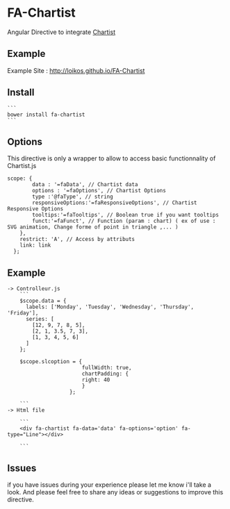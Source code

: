 # FA-Chartist

Angular Directive to integrate [Chartist](https://gionkunz.github.io/chartist-js/index.html)

## Example

Example Site : http://loikos.github.io/FA-Chartist

##	Install

	```
	bower install fa-chartist
	```

## Options 

This directive is only a wrapper to allow to access basic functionnality of Chartist.js

```
scope: {
  		data : '=faData', // Chartist data 
  		options : '=faOptions', // Chartist Options 
  		type :'@faType', // string 
  		responsiveOptions:'=faResponsiveOptions', // Chartist Responsive Options
      	tooltips:'=faTooltips', // Boolean true if you want tooltips 
      	funct:'=faFunct', // Function (param : chart) ( ex of use : SVG animation, Change forme of point in triangle ,... )
	},
    restrict: 'A', // Access by attributs
    link: link
  };

```

## Example 

	-> Controlleur.js 
		```
		$scope.data = {
		  labels: ['Monday', 'Tuesday', 'Wednesday', 'Thursday', 'Friday'],
		  series: [
		    [12, 9, 7, 8, 5],
		    [2, 1, 3.5, 7, 3],
		    [1, 3, 4, 5, 6]
		  ]
		};

		$scope.slcoption = {
						  	fullWidth: true,
						  	chartPadding: {
						    right: 40
							}
						};	

		```
	-> Html file

		```
		<div fa-chartist fa-data='data' fa-options='option' fa-type="Line"></div>

		```
## Issues

if you have issues during your experience please let me know i'll take a look. 
And please feel free to share any ideas or suggestions to improve this directive.
